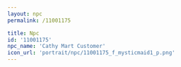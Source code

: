 ```yaml
---
layout: npc
permalink: /11001175

title: Npc
id: '11001175'
npc_name: 'Cathy Mart Customer'
icon_url: 'portrait/npc/11001175_f_mysticmaid1_p.png'
---
```

